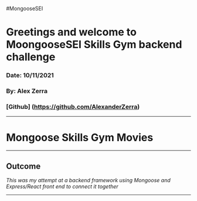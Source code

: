 #MongooseSEI
# Greetings and welcome to MoongooseSEI Skills Gym backend challenge

### Date: 10/11/2021
### By: Alex Zerra
### [Github] (https://github.com/AlexanderZerra)

***
# **Mongoose Skills Gym Movies** 

***

## **Outcome**
  *This was my attempt at a backend framework using Mongoose and Express/React front end to connect it together*

***

<!-- Was going to use the API from TMDB the movie database but wasnt sure how to implement the API into mongoose -->


